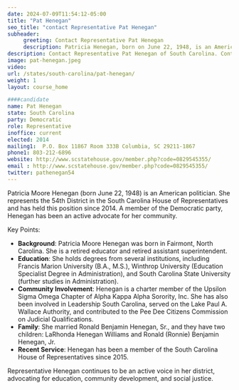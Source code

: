 ```yaml
---
date: 2024-07-09T11:54:12-05:00
title: "Pat Henegan"
seo_title: "contact Representative Pat Henegan"
subheader:
     greeting: Contact Representative Pat Henegan
     description: Patricia Henegan, born on June 22, 1948, is an American politician affiliated with the Democratic Party, also known as Pat. She assumed office as a member of the South Carolina House of Representatives, representing District 54, in 2014.
description: Contact Representative Pat Henegan of South Carolina. Contact information for Pat Henegan includes email address, phone number, and mailing address.
image: pat-henegan.jpeg
video:
url: /states/south-carolina/pat-henegan/
weight: 1
layout: course_home

####candidate
name: Pat Henegan
state: South Carolina
party: Democratic
role: Representative
inoffice: current
elected: 2014
mailing1:  P.O. Box 11867 Room 333B Columbia, SC 29211-1867
phone1: 803-212-6896
website: http://www.scstatehouse.gov/member.php?code=0829545355/
email : http://www.scstatehouse.gov/member.php?code=0829545355/
twitter: pathenegan54
---
```

Patricia Moore Henegan (born June 22, 1948) is an American politician. She represents the 54th District in the South Carolina House of Representatives and has held this position since 2014. A member of the Democratic party, Henegan has been an active advocate for her community.

Key Points:
- **Background**: Patricia Moore Henegan was born in Fairmont, North Carolina. She is a retired educator and retired assistant superintendent.
- **Education**: She holds degrees from several institutions, including Francis Marion University (B.A., M.S.), Winthrop University (Education Specialist Degree in Administration), and South Carolina State University (further studies in Administration).
- **Community Involvement**: Henegan is a charter member of the Upsilon Sigma Omega Chapter of Alpha Kappa Alpha Sorority, Inc. She has also been involved in Leadership South Carolina, served on the Lake Paul A. Wallace Authority, and contributed to the Pee Dee Citizens Commission on Judicial Qualifications.
- **Family**: She married Ronald Benjamin Henegan, Sr., and they have two children: LaRhonda Henegan Williams and Ronald (Ronnie) Benjamin Henegan, Jr.
- **Recent Service**: Henegan has been a member of the South Carolina House of Representatives since 2015.

Representative Henegan continues to be an active voice in her district, advocating for education, community development, and social justice.
